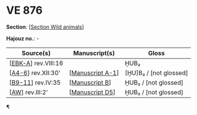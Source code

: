 # VE 876

**Section**: [[Section Wild animals]]

**Hajouz no.**: -

| Source(s)             | Manuscript(s)      | Gloss                  |
| --------------------- | ------------------ | ---------------------- |
| [[EBK-A]] rev.VIII:16 |                    | ḪUB₂                   |
| [[A4-6]]  rev.XII:30' | [[Manuscript A-1]] | [ḪU]B₂ / [not glossed] |
| [[B9-11]] rev.IV:35   | [[Manuscript B]]   | ḪUB₂ / [not glossed]   |
| [[AW]] rev.III:2'     | [[Manuscript D5]]  | ḪUB₂ / [not glossed]   |

¶

[//begin]: # "Autogenerated link references for markdown compatibility"
[Section Wild animals]: <Section Wild animals> "Wild animals"
[EBK-A]: EBK-A "MEE 4, 115 +"
[A4-6]: A4-6 "MEE 4, 4 + MEE 4, 5 + MEE 4, 6 = TM.75.G.2000+TM.75.G.2005+TM.75.G.2006"
[Manuscript A-1]: <Manuscript A-1> "Manuscript A-1"
[B9-11]: B9-11 "MEE 4, 9 + MEE 4, 10 + MEE 4, 11 = TM.75.G.2004+TM.75.G.2001+TM.75.G.2003"
[Manuscript B]: <Manuscript B> "Manuscript B"
[AW]: AW "MEE 4, 60 = TM.75.G.5661"
[Manuscript D5]: <Manuscript D5> "Manuscript D5"
[//end]: # "Autogenerated link references"